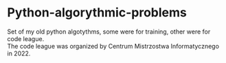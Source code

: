 # Python-algorythmic-problems
Set of my old python algotythms, some were for training, other were for code league.  
The code league was organized by Centrum Mistrzostwa Informatycznego in 2022.
